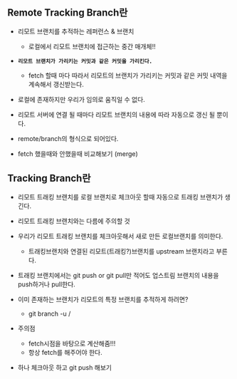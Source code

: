 ## Remote Tracking Branch란
- 리모트 브랜치를 추적하는 레퍼런스 & 브랜치
    - 로컬에서 리모트 브랜치에 접근하는 중간 매개체!!
- **`리모트 브랜치가 가리키는 커밋과 같은 커밋을 가리킨다.`**
    - fetch 할때 마다 따라서 리모트의 브랜치가 가리키는 커밋과 같은 커밋 내역을 계속해서 갱신받는다.
- 로컬에 존재하지만 우리가 임의로 움직일 수 없다.
- 리모트 서버에 연결 될 때마다 리모트 브랜치의 내용에 따라 자동으로 갱신 될 뿐이다.
- remote/branch의 형식으로 되어있다.


- fetch 했을때와 안했을때 비교해보기 (merge)

## Tracking Branch란
- 리모트 트래킹 브랜치를 로컬 브랜치로 체크아웃 할때 자동으로 트래킹 브랜치가 생긴다.
- 리모트 트래킹 브랜치와는 다름에 주의할 것
- 우리가 리모트 트래킹 브랜치를 체크아웃해서 새로 만든 로컬브랜치를 의미한다.
  - 트래킹브랜치와 연결된 리모트(트래킹?)브랜치를 upstream 브랜치라고 부른다.
- 트래킹 브랜치에서는 git push or git pull만 적어도 업스트림 브랜치의 내용을 push하거나 pull한다.
- 이미 존재하는 브랜치가 리모트의 특정 브랜치를 추적하게 하려면?
  - git branch -u <remote>/<branch>
- 주의점
    - fetch시점을 바탕으로 계산해줌!!!
    - 항상 fetch를 해주어야 한다.


- 하나 체크아웃 하고 git push 해보기
